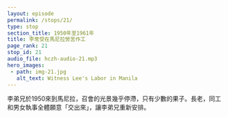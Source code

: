 ```yaml
---
layout: episode
permalink: /stops/21/
type: stop
section_title: 1950年至1961年
title: 李常受在馬尼拉勞苦作工
page_rank: 21
stop_id: 21
audio_file: hczh-audio-21.mp3
hero_images:
 - path: img-21.jpg
   alt_text: Witness Lee's Labor in Manila
---
```


<!-- When Brother Lee arrived in Manila in 1950, the condition of the church was indeed stagnant, with little fruit-bearing. The elders, co-workers, and deacons and deaconesses willingly handed over the entire leadership of the church to him.   -->

<!---
title: 李常受在馬尼拉勞苦作工
--->
李弟兄於1950來到馬尼拉，召會的光景幾乎停滯，只有少數的果子。長老，同工和男女執事全體願意「交出來」，讓李弟兄重新安排。


<!--- TRANSCRIPT
When Brother Lee arrived in Manila in 1950, he found the condition of the church to be less than ideal. The church life was stagnant, with little fruit-bearing, and the organic function of the saints was not evident in the services. Recognizing the need for change, all three groups of serving ones — the elders, the co-workers, and the deacons and deaconesses — humbly confessed their shortcomings and willingly handed over the leadership of the church entirely to Brother Lee. They earnestly requested him to take charge of the church, the work, and all the services. Brother Lee acceded to their request.

李弟兄於1950來到馬尼拉，覺得召會的光景不太理想。召會生活停滯下來，服事上也看不到聖徒們生機的功用。三班服事者，既長老，同工和男女執事意識到需要改變。他們謙卑承認自己的過失，全體願意「交出來」，讓李弟兄重新安排。他們迫切要求李弟兄管理召會，工作和所有的事奉。李弟兄也同意了。
-->